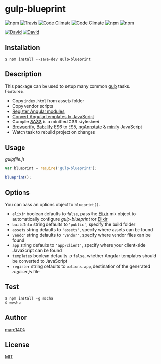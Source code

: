 # gulp-blueprint
[![npm](https://img.shields.io/npm/v/gulp-blueprint.svg?style=flat-square)](https://www.npmjs.com/package/gulp-blueprint)
[![Travis](https://img.shields.io/travis/marc1404/gulp-blueprint.svg?style=flat-square)](https://travis-ci.org/marc1404/gulp-blueprint)
[![Code Climate](https://img.shields.io/codeclimate/github/marc1404/gulp-blueprint.svg?style=flat-square)](https://codeclimate.com/github/marc1404/gulp-blueprint)
[![Code Climate](https://img.shields.io/codeclimate/coverage/github/marc1404/gulp-blueprint.svg?style=flat-square)](https://codeclimate.com/github/marc1404/gulp-blueprint/coverage)
[![npm](https://img.shields.io/npm/l/gulp-blueprint.svg?style=flat-square)](https://github.com/marc1404/gulp-blueprint/blob/master/LICENSE)
[![npm](https://img.shields.io/npm/dm/gulp-blueprint.svg?style=flat-square)](https://www.npmjs.com/package/gulp-blueprint)

[![David](https://img.shields.io/david/marc1404/gulp-blueprint.svg?style=flat-square)](https://github.com/marc1404/gulp-blueprint/blob/master/package.json)
[![David](https://img.shields.io/david/dev/marc1404/gulp-blueprint.svg?style=flat-square)](https://github.com/marc1404/gulp-blueprint/blob/master/package.json)

## Installation
```
$ npm install --save-dev gulp-blueprint
```
  
## Description
This package can be used to setup many common [gulp](https://www.npmjs.com/package/gulp) tasks.  
Features:  
- Copy ```index.html``` from assets folder
- Copy vendor scripts
- [Register Angular modules](https://www.npmjs.com/package/gulp-ng-register)
- [Convert Angular templates to JavaScript](https://www.npmjs.com/package/gulp-angular-templatecache)
- Compile [SASS](http://sass-lang.com/) to a minified CSS stylesheet
- [Browserify](https://www.npmjs.com/package/browserify), [Babelify](https://babeljs.io/) ES6 to ES5, [ngAnnotate](https://www.npmjs.com/package/gulp-ng-annotate) & [minify](https://www.npmjs.com/package/gulp-uglify)  JavaScript
- Watch task to rebuild project on changes

## Usage
*gulpfile.js*
```javascript
var blueprint = require('gulp-blueprint');

blueprint();
```
  
## Options
You can pass an options object to ```blueprint()```.
- ```elixir``` boolean defaults to ```false```, pass the [Elixir](https://www.npmjs.com/package/laravel-elixir) mix object to automatically configure *gulp-blueprint* for [Elixir](https://www.npmjs.com/package/laravel-elixir)
- ```buildInto``` string defaults to ```'public'```, specify the build folder
- ```assets``` string defaults to ```'assets'```, specify where assets can be found
- ```vendor``` string defaults to ```'vendor'```, specify where vendor files can be found
- ```app``` string defaults to ```'app/client'```, specify where your client-side JavaScript can be found
- ```templates``` boolean defaults to ```false```, whether Angular templates should be converted to JavaScript
- ```register``` string defaults to ```options.app```, destination of the generated *register.js* file

## Test
```
$ npm install -g mocha  
$ mocha
```

## Author
[marc1404](https://github.com/marc1404)

## License
[MIT](https://github.com/marc1404/gulp-blueprint/blob/master/LICENSE)